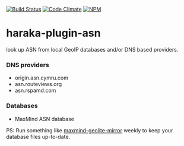 [![Build Status][ci-img]][ci-url]
[![Code Climate][clim-img]][clim-url]
[![NPM][npm-img]][npm-url]

# haraka-plugin-asn

look up ASN from local GeoIP databases and/or DNS based providers.

### DNS providers

- origin.asn.cymru.com
- asn.routeviews.org
- asn.rspamd.com

### Databases

- MaxMind ASN database

PS: Run something like [maxmind-geolite-mirror](https://www.npmjs.com/package/maxmind-geolite-mirror) weekly to keep your database files up-to-date.

[ci-img]: https://github.com/haraka/haraka-plugin-asn/actions/workflows/ci.yml/badge.svg
[ci-url]: https://github.com/haraka/haraka-plugin-asn/actions/workflows/ci.yml
[clim-img]: https://codeclimate.com/github/haraka/haraka-plugin-asn/badges/gpa.svg
[clim-url]: https://codeclimate.com/github/haraka/haraka-plugin-asn
[npm-img]: https://nodei.co/npm/haraka-plugin-asn.png
[npm-url]: https://www.npmjs.com/package/haraka-plugin-asn
